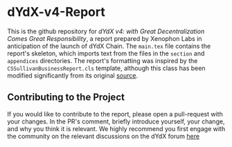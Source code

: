 # dYdX-v4-Report

This is the github repository for _dYdX v4: with Great Decentralization Comes Great Responsibility_, a report prepared by Xenophon Labs in anticipation of the launch of dYdX Chain. The `main.tex` file contains the report's skeleton, which imports text from the files in the `section` and `appendices` directories. The report's formatting was inspired by the `CSSullivanBusinessReport.cls` template, although this class has been modified significantly from its original [source](https://www.latextemplates.com/template/sullivan-business-report).

## Contributing to the Project

If you would like to contribute to the report, please open a pull-request with your changes. In the PR's comment, briefly introduce yourself, your change, and why you think it is relevant. We highly recommend you first engage with the community on the relevant discussions on the dYdX forum [here](https://dydx.forum/t/dydx-v4-with-great-decentralization-comes-great-responsibility/1344)
